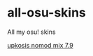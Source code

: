 # all-osu-skins
All my osu! skins

[upkosis nomod mix 7.9](https://drive.google.com/file/d/1nI7Z4DhG18Gpw20Yr0ubi1a7yFj8yUjm/view?usp=sharing)
